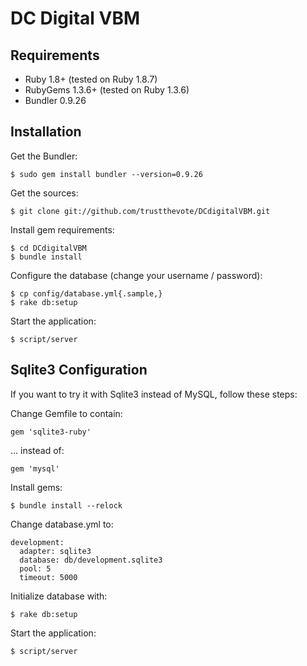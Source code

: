 DC Digital VBM
==============


Requirements
------------

* Ruby 1.8+ (tested on Ruby 1.8.7)
* RubyGems 1.3.6+ (tested on Ruby 1.3.6)
* Bundler 0.9.26


Installation
------------

Get the Bundler:

    $ sudo gem install bundler --version=0.9.26
  
Get the sources:

    $ git clone git://github.com/trustthevote/DCdigitalVBM.git

Install gem requirements:

    $ cd DCdigitalVBM
    $ bundle install

Configure the database (change your username / password):
  
    $ cp config/database.yml{.sample,}
    $ rake db:setup

Start the application:

    $ script/server


Sqlite3 Configuration
---------------------

If you want to try it with Sqlite3 instead of MySQL, follow these steps:

Change Gemfile to contain:

    gem 'sqlite3-ruby'

... instead of:

    gem 'mysql'
    
Install gems:

    $ bundle install --relock

Change database.yml to:

    development:
      adapter: sqlite3
      database: db/development.sqlite3
      pool: 5
      timeout: 5000

Initialize database with:

    $ rake db:setup

Start the application:

    $ script/server
